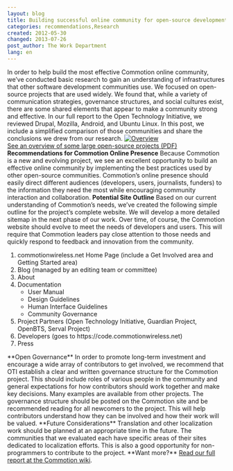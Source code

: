 ```yaml
---
layout: blog
title: Building successful online community for open-source development
categories: recommendations,Research
created: 2012-05-30
changed: 2013-07-26
post_author: The Work Department
lang: en
---
```

  In order to help build the most effective Commotion online community, we&rsquo;ve conducted basic research to gain an understanding of infrastructures that other software development communities use. We focused on open-source projects that are used widely. We found that, while a variety of communication strategies, governance structures, and social cultures exist, there are some shared elements that appear to make a community strong and effective.
 In our full report to the Open Technology Initiative, we reviewed Drupal, Mozilla, Android, and Ubuntu Linux. In this post, we include a simplified comparison of those communities and share the conclusions we drew from our research.
 <a href="https://code.commotionwireless.net/attachments/78/Overview%20of%20some%20large%20open-source%20projects.pdf"><img alt="Overview" src="https://blog.commotionwireless.net/sites/blog.commotionwireless.net/files/open%20source%20report%20matrix%20small.jpg" /></a><br /><a href="https://code.commotionwireless.net/attachments/78/Overview%20of%20some%20large%20open-source%20projects.pdf">See an overview of some large open-source projects (PDF)</a><br /> 
 **Recommendations for Commotion Online Presence**
 Because Commotion is a new and evolving project, we see an excellent opportunity to build an effective online community by implementing the best practices used by other open-source communities. Commotion&rsquo;s online presence should easily direct different audiences (developers, users, journalists, funders) to the information they need the most while encouraging community interaction and collaboration.
 **Potential Site Outline**
 Based on our current understanding of Commotion&rsquo;s needs, we&rsquo;ve created the following simple outline for the project&rsquo;s complete website. We will develop a more detailed sitemap in the next phase of our work. Over time, of course, the Commotion website should evolve to meet the needs of developers and users. This will require that Commotion leaders pay close attention to those needs and quickly respond to feedback and innovation from the community.
 <ol><li>commotionwireless.net Home Page (include a Get Involved area and Getting Started area)</li><li>Blog (managed by an editing team or committee)</li><li>About</li><li>Documentation<ul><li>User Manual</li><li>Design Guidelines</li><li>Human Interface Guidelines</li><li>Community Governance</li></ul></li><li>Project Partners (Open Technology Initiative, Guardian Project, OpenBTS, Serval Project)</li><li>Developers (goes to https://code.commotionwireless.net)</li><li>Press</li></ol>
 **Open Governance**
 In order to promote long-term investment and encourage a wide array of contributors to get involved, we recommend that OTI establish a clear and written governance structure for the Commotion project. This should include roles of various people in the community and general expectations for how contributors should work together and make key decisions. Many examples are available from other projects. The governance structure should be posted on the Commotion site and be recommended reading for all newcomers to the project. This will help contributors understand how they can be involved and how their work will be valued.
 **Future Considerations**
 Translation and other localization work should be planned at an appropriate time in the future. The communities that we evaluated each have specific areas of their sites dedicated to localization efforts. This is also a good opportunity for non-programmers to contribute to the project.
 **Want more?** <a href="https://code.commotionwireless.net/projects/knowledgebase/wiki/Report_-_Building_successful_online_community_for_open-source_development" target="blank">Read our full report at the Commotion wiki</a>.
